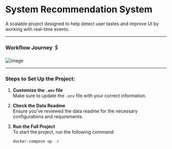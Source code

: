 # System Recommendation System

A scalable project designed to help detect user tastes and improve UI by working with real-time events.

---

### Workflow Journey 🖇️

![image](https://github.com/user-attachments/assets/4274704a-f1e1-4a1e-9dc0-e7ab224a1f7c)

---

### Steps to Set Up the Project:

1. **Customize the `.env` file**  
   Make sure to update the `.env` file with your correct information.

2. **Check the Data Readme**  
   Ensure you've reviewed the data readme for the necessary configurations and requirements.

3. **Run the Full Project**  
   To start the project, run the following command:
   ```bash
   docker-compose up -d
